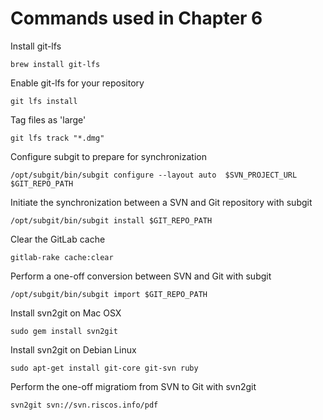 # Commands used in Chapter 6

Install git-lfs
``` 
brew install git-lfs
```
Enable git-lfs for your repository
``` 
git lfs install
``` 

Tag files as 'large'
``` 
git lfs track "*.dmg"
``` 

Configure subgit to prepare for synchronization
``` 
/opt/subgit/bin/subgit configure --layout auto  $SVN_PROJECT_URL $GIT_REPO_PATH
``` 

Initiate the synchronization between a SVN and Git repository with subgit
``` 
/opt/subgit/bin/subgit install $GIT_REPO_PATH
``` 

Clear the GitLab cache
``` 
gitlab-rake cache:clear
``` 

Perform a one-off conversion between SVN and Git with subgit
``` 
/opt/subgit/bin/subgit import $GIT_REPO_PATH
```

Install svn2git on Mac OSX
``` 
sudo gem install svn2git
``` 

Install svn2git on Debian Linux
```
sudo apt-get install git-core git-svn ruby
``` 

Perform the one-off migratiom from SVN to Git with svn2git
```
svn2git svn://svn.riscos.info/pdf 
``` 
